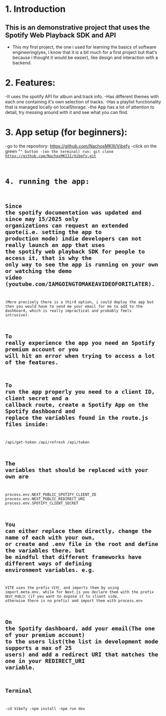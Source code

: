 # 1. Introduction

## This is an demonstrative project that uses the Spotify Web Playback SDK and API

- This my first project, the one i used for learning the basics of software engineering(yes, i know that it is a bit much for a first project but that's because i thought it would be easier), like design and interaction with a backend.

# 2. Features:

-It uses the spotify API for album and track info.
-Has different themes with each one containing it's own selection of tracks.
-Has a playlist functionality that is managed locally on localStorage.
-the App has a lot of attention to detail, try messing around with it and see what you can find.

# 3. App setup (for beginners):

-go to the repository: https://github.com/NachosMKIII/Vibefy
-click on the green "<code>" button
-(on the terminal) run: git clone https://github.com/NachosMKIII/Vibefy.git

# 4. running the app:

## Since the spotify documentation was updated and since may 15/2025 only organizations can request an extended quote(i.e. setting the app to production mode) indie developers can not really launch an app that uses the spotify web playback SDK for people to access it, that is why the only way to see the app is running on your own or watching the demo video (youtube.com/IAMGOINGTOMAKEAVIDEOFORITLATER).

(More precisely there is a third option, i could deploy the app but then you would have to send me your email for me to add to the dashboard, which is really impractical and probably feels intrusive).

## To really experience the app you need an Spotify premium account or you will hit an error when trying to access a lot of the features.

## To run the app properly you need to a client ID, client secret and a callback route, create a Spotify App on the Spotify dashboard and replace the variables found in the route.js files inside:

/api/get-token
/api/refresh
/api/token

## The variables that should be replaced with your own are

process.env.NEXT_PUBLIC_SPOTIFY_CLIENT_ID
process.env.NEXT_PUBLIC_REDIRECT_URI
process.env.SPOTIFY_CLIENT_SECRET

## You can either replace them directly, change the name of each with your own, or create and .env file in the root and define the variables there, but be mindful that different frameworks have different ways of defining environment variables. e.g.

VITE uses the prefix `VITE_` and imports them by using import.meta.env. while for Next.js you declare them with the prefix `NEXT_PUBLIC` (if you want to expose it to client side, otherwise there is no prefix) and import them with process.env

## On the Spotify dashboard, add your email(The one of your premium account) to the users list(the list in development mode supports a max of 25 users) and add a redirect URI that matches the one in your REDIRECT_URI variable.

## Terminal

-cd Vibefy
-npm install
-npm run dev
